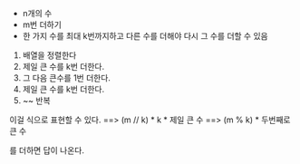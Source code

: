 * n개의 수
* m번 더하기
* 한 가지 수를 최대 k번까지하고 다른 수를 더해야 다시 그 수를 더할 수 있음

1. 배열을 정렬한다
2. 제일 큰 수를 k번 더한다.
3. 그 다음 큰수를 1번 더한다.
4. 제일 큰 수를 k번 더한다.
5. ~~ 반복

이걸 식으로 표현할 수 있다.
==> (m // k) * k * 제일 큰 수
==> (m % k) * 두번째로 큰 수

를 더하면 답이 나온다.
